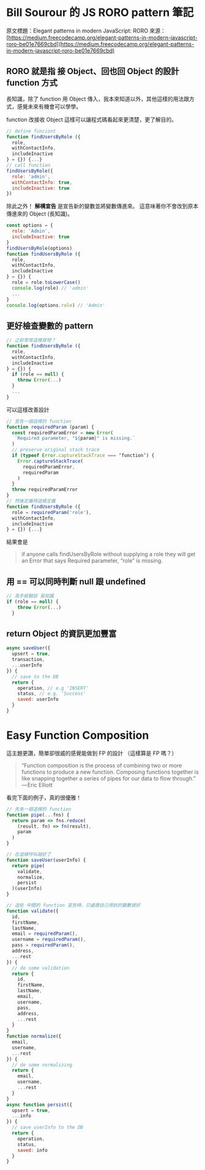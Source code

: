 # Bill Sourour 的 JS RORO pattern 筆記
原文標題：Elegant patterns in modern JavaScript: RORO
來源：[https://medium.freecodecamp.org/elegant-patterns-in-modern-javascript-roro-be01e7669cbd](https://medium.freecodecamp.org/elegant-patterns-in-modern-javascript-roro-be01e7669cbd)

## RORO 就是指 接 Object、回也回 Object 的設計 function 方式

長知識，除了 function 用 Object 傳入，我本來知道以外，其他這樣的用法跟方式，感覺未來有機會可以學學。

function 改接收 Object 這樣可以讓程式碼看起來更清楚，更了解目的。
```javascript
// define funciont
function findUsersByRole ({
  role,
  withContactInfo, 
  includeInactive
} = {}) {...}
// call function
findUsersByRole({
  role: 'admin', 
  withContactInfo: true, 
  includeInactive: true
})
```


除此之外！ **解構宣告** 是宣告新的變數並將變數傳進來。
這意味著你不會改到原本傳進來的 Object (長知識)。
```javascript
const options = {
  role: 'Admin',
  includeInactive: true
}
findUsersByRole(options)
function findUsersByRole ({
  role,
  withContactInfo, 
  includeInactive
} = {}) {
  role = role.toLowerCase()
  console.log(role) // 'admin'
  ...
}
console.log(options.role) // 'Admin'
```

## 更好檢查變數的 pattern
```javascript
// 之前常常這樣寫吧？
function findUsersByRole ({
  role, 
  withContactInfo, 
  includeInactive
} = {}) {
  if (role == null) { 
    throw Error(...)
  }
  ...
}
```

可以這樣改善設計
```javascript
// 宣告一個這樣的 function
function requiredParam (param) {
  const requiredParamError = new Error(
   `Required parameter, "${param}" is missing.`
  )
  // preserve original stack trace
  if (typeof Error.captureStackTrace === ‘function’) {
    Error.captureStackTrace(
      requiredParamError, 
      requiredParam
    )
  }
  throw requiredParamError
}
// 然後定義時這樣定義
function findUsersByRole ({
  role = requiredParam('role'),
  withContactInfo, 
  includeInactive
} = {}) {...}
```
結果會是
 > if anyone calls findUsersByRole without supplying a role they will get an Error that says Required parameter, “role” is missing.

## 用 == 可以同時判斷 null 跟 undefined
```javascript
// 高手經驗談 長知識
if (role == null) { 
    throw Error(...)
  }
```

## return Object 的資訊更加豐富
```javascript
async saveUser({
  upsert = true,
  transaction,
  ...userInfo
}) {
  // save to the DB
  return {
    operation, // e.g 'INSERT'
    status, // e.g. 'Success'
    saved: userInfo
  }
}
```

# Easy Function Composition
這主題更讚，簡單卻很威的感覺能做到 FP 的設計
（這樣算是 FP 嗎？）

> “Function composition is the process of combining two or more functions to produce a new function. Composing functions together is like snapping together a series of pipes for our data to flow through.” — Eric Elliott

看完下面的例子，真的很優雅！

```javascript
// 先來一個這樣的 function
function pipe(...fns) { 
  return param => fns.reduce(
    (result, fn) => fn(result), 
    param
  )
}

// 在這樣呼叫就好了
function saveUser(userInfo) {
  return pipe(
    validate,
    normalize,
    persist
  )(userInfo)
}

// 這些 中間的 function 宣告時，只處理自己用到的變數就好
function validate({
  id,
  firstName,
  lastName,
  email = requiredParam(),
  username = requiredParam(),
  pass = requiredParam(),
  address,
  ...rest
}) {
  // do some validation
  return {
    id,
    firstName,
    lastName,
    email,
    username,
    pass,
    address,
    ...rest
  }
}
function normalize({
  email,
  username,
  ...rest
}) {
  // do some normalizing
  return {
    email,
    username,
    ...rest
  }
}
async function persist({
  upsert = true,
  ...info
}) {
  // save userInfo to the DB
  return {
    operation,
    status,
    saved: info
  }
}
```
